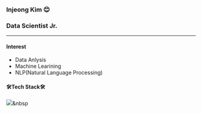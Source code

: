 ### Injeong Kim 😊
### Data Scientist Jr.
* * *
#### Interest #### 
* Data Anlysis
* Machine Learining
* NLP(Natural Language Processing)

#### 🛠Tech Stack🛠 #### 
<img src="https://img.shields.io/badge/Python-3766AB?style=flat-square&logo=Python&logoColor=white"/></a>&nbsp 
<!--
**kiki4510/kiki4510** is a ✨ _special_ ✨ repository because its `README.md` (this file) appears on your GitHub profile.

Here are some ideas to get you started:

- 🔭 I’m currently working on ...
- 🌱 I’m currently learning ...
- 👯 I’m looking to collaborate on ...
- 🤔 I’m looking for help with ...
- 💬 Ask me about ...
- 📫 How to reach me: ...
- 😄 Pronouns: ...
- ⚡ Fun fact: ...
-->
